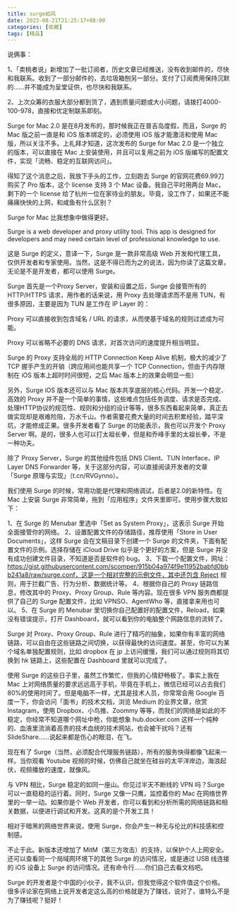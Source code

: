 ```yaml
---
title: surge如风
date: 2023-08-21T21:25:17+08:00
categories: [收藏]
tags: [精品]
---
```


说俩事：

1、「卖桃者说」新增加了一批订阅者，历史文章已经推送，没有收到邮件的，尽快和我联系。收到了一部分邮件的，去垃圾箱刨另一部分。支付了订阅费用保持沉默的……并不能成为呈堂证供，也尽快和我联系。

2、上次众筹的衣服大部分都到货了，遇到质量问题或大小问题，请拨打4000-100-978，直接和优定制联系即刻。

Surge for Mac 2.0 是在8月发布的，那时候我正在普吉岛度假，而且，Surge 的 Mac 版之前一直是和 iOS 版本绑定的，必须使用 iOS 版才能激活和使用 Mac 版，所以关注不多。上礼拜才知道，这次发布的 Surge for Mac 2.0 是一个独立的版本，可以直接在 Mac 上安装使用，并且可以复用之前为 iOS 版编写的配置文件，实现「流畅、稳定的互联网访问」。

得知了这个消息之后，我放下手头的工作，立刻跑去 Surge 的官网花费69.99刀购买了 Pro 版本，这个 license 支持 3 个 Mac 设备。我自己平时用两台 Mac，剩下的一个 license 给了杭州一位在家待业的朋友。毕竟，没工作了，如果还不能痛痛快快的上网，和咸鱼有什么区别？

Surge for Mac 比我想象中做得更好。

Surge is a web developer and proxy utility tool. This app is designed for developers and may need certain level of professional knowledge to use. 

这是 Surge 的定义，意译一下，Surge 是一款非常高级 Web 开发和代理工具，仅供开发者和专家使用。当然，这是不得已而为之的说法，因为你读了这篇文章，无论是不是开发者，都可以使用 Surge。

Surge 首先是一个Proxy Server，安装和设置之后，Surge 会接管所有的 HTTP/HTTPS 请求，用作者的话来说，用 Proxy 去处理请求而不是用 TUN，有很多原因，主要是因为 TUN 是工作在 IP Layer 的：

Proxy 可以直接收到包含域名 / URL 的请求，从而使基于域名的规则过滤成为可能。

Proxy 可以省略不必要的 DNS 请求，对首次访问的速度提升相当明显。

Surge 的 Proxy 支持全局的 HTTP Connection Keep Alive 机制，极大的减少了 TCP 握手产生的开销（跨应用间也能共享一个 TCP Connection，但由于内存限制在 iOS 版本上超时时间很短，之后 Mac 版本上的效果会明显一些）

另外，Surge iOS 版本还可以与 Mac 版本共享底层的核心代码。开发一个稳定、高效的 Proxy 并不是一个简单的事情，这些难点包括任务调度、请求是否完成、处理HTTP协议的规范性、规则和分组的设计等等，很多东西看起来简单，真正去做实现却是艰难险阻，万水千山。作者需要花费大量的时间去积累经验，踏平深坑，才能修成正果。很多开发者看了 Surge 的功能表示，我也可以开发个 Proxy Server 啊。是的，很多人也可以打太祖长拳，但是和乔峰手里的太祖长拳，不是一种功夫。

除了 Proxy Server，Surge 的其他组件包括 DNS Client、TUN Interface、IP Layer DNS Forwarder 等，关于这部分内容，可以直接阅读开发者的文章「Surge 原理与实现」（t.cn/RVGynno）。

我们使用 Surge 的时候，常用功能是代理和网络调试，后者是2.0的新特性。在 Mac 上安装 Surge 非常简单，拖到「应用程序」文件夹里即可。使用步骤大致如下：

1、在 Surge 的 Menubar 里选中「Set as System Proxy」，这表示 Surge 开始全面接管你的网络。
2、设置配置文件的存储路径，推荐使用「Store in User Documents」，这样 Surge 会在文稿目录下创建一个 Surge 的文件夹，下面有配置文件的示例。选择存储在 iCloud Drive 似乎是个更好的方案，但是 Surge 并没有成功创建文件目录，不知道是否是软件的 bug。
3、下载一个配置文件，网址：https://gist.githubusercontent.com/scomper/915b04a974f9e11952babfd0bbb241a8/raw/surge.conf，这是一个相对完整的示例文件，其中还包含 Reject 规则，用于拦截广告、行为分析、数据统计等。
4、根据你自己的 Proxy 链路信息，修改其中的 Proxy、Proxy Group、Rule 等内容。现在很多 VPN 服务商都提供了自己的 Surge 配置文件，比如 VPNSO、AgentWho 等，直接拿来用也可以。
5、在 Surge 的 Menubar 里切换你自己配置好的配置文件，Reload，如果没有错误提示，打开 Dashboard，就可以看到你的电脑整个网路信息的流转了。


Surge 对 Proxy、Proxy Group、Rule 进行了精巧的抽象，如果你有丰富的网络链路，可以自由在这些链路之间切换，以获得最快的访问速度。甚至，你可以为某个域名单独配置规则，比如 dropbox 在 jp 上访问缓慢，我们可以通过规则将其切换到 hk 链路上，这些配置在 Dashboard 里就可以完成了。

使用 Surge 的这些日子里，虽然工作繁忙，但我的心情舒畅极了。事实上我在 Mac 上对网络质量的要求远远高于手机，毕竟在手机上，微信已经可以占去我们80%的使用时间了。但是电脑不一样，尤其是技术人员，你常常会用 Google 百度一下，你会访问「面书」的技术文档，浏览 Medium 的业界文章，欣赏 Instagram，使用 Dropbox、小鸟推、Zoommy 等等，而我们的网络是如此的不稳定，你经常不知道哪个网址中枪，你能想象 hub.docker.com 这样一个纯种的、血液里流淌着高贵的技术血统的技术网站，也会被干扰吗？还有 SlideShare……说起来都是伤心的眼泪，在飞。

现在有了 Surge（当然，必须配合代理服务链路），所有的服务快得都像飞起来一样。当你观看 Youtube 视频的时候，仿佛自己就坐在硅谷的太平洋岸边，海浪起伏，视频播放的速度，就像风。

与 VPN 相比，Surge 稳定的如同一座山。你见过半天不断线的 VPN 吗？Surge 可以一直稳稳的运行着。同时，Surge 又像一只鹰，监控着你的 Mac 在网络世界里的一举一动。如果你是个 Web 开发者，你可以看到和分析所需的网络链路和相关数据，以便进行调试和开发。这真的是个开发工具！

相对于暗黑的网络世界来说，使用 Surge，你会产生一种无与伦比的科技感和控制感。

不止于此。新版本还增加了 MitM（第三方攻击）的支持，以保护个人上网安全。还可以查看同一个局域网环境下的其他 Surge 的访问情况，或是通过 USB 线连接的 iOS 设备上 Surge 的访问情况。还有命令行……你们自己去看文档吧。

Surge 的开发者是个中国的小伙子，我不认识，但我觉得这个软件值这个价格。很多评论家在网络上说开发者定这么高的价格就是为了赚钱，说对了，谁特么不是为了赚钱呢？挺好！